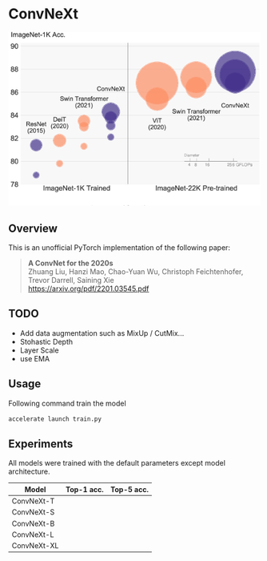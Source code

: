 # ConvNeXt

![model](assets/1-Figure1-1.png)

## Overview
This is an unofficial PyTorch implementation of the following paper:

> **A ConvNet for the 2020s** <br>
> Zhuang Liu, Hanzi Mao, Chao-Yuan Wu, Christoph Feichtenhofer, Trevor Darrell, Saining Xie <br>
> https://arxiv.org/pdf/2201.03545.pdf

## TODO
- Add data augmentation such as MixUp / CutMix...
- Stohastic Depth
- Layer Scale
- use EMA

## Usage
Following command train the model
```bash
accelerate launch train.py
```

## Experiments
All models were trained with the default parameters except model architecture.

| Model | Top-1 acc. | Top-5 acc. |
| ---   |     :---:      |   :---: |
| ConvNeXt-T |      |     |
| ConvNeXt-S |      |     |
| ConvNeXt-B |      |     |
| ConvNeXt-L |      |     |
| ConvNeXt-XL |      |     |